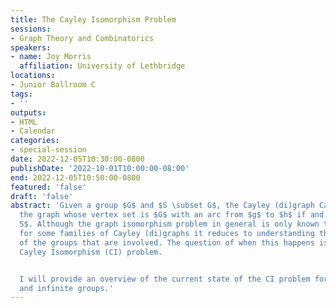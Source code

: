 ```yaml
---
title: The Cayley Isomorphism Problem
sessions:
- Graph Theory and Combinatorics
speakers:
- name: Joy Morris
  affiliation: University of Lethbridge
locations:
- Junior Ballroom C
tags:
- ''
outputs:
- HTML
- Calendar
categories:
- special-session
date: 2022-12-05T10:30:00-0800
publishDate: '2022-10-01T10:00:00-08:00'
end: 2022-12-05T10:50:00-0800
featured: 'false'
draft: 'false'
abstract: 'Given a group $G$ and $S \subset G$, the Cayley (di)graph Cay$(G,S)$ is
  the graph whose vertex set is $G$ with an arc from $g$ to $h$ if and only if $hg^{-1}\in
  S$. Although the graph isomorphism problem in general is only known to be quasipolynomial,
  for some families of Cayley (di)graphs it reduces to understanding the automorphisms
  of the groups that are involved. The question of when this happens is known as the
  Cayley Isomorphism (CI) problem.


  I will provide an overview of the current state of the CI problem for both finite
  and infinite groups.'
---
```

